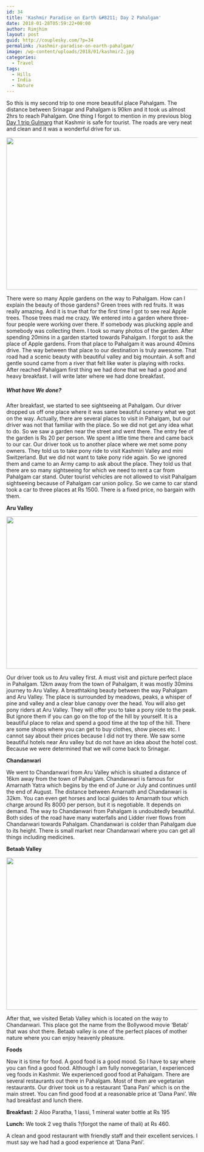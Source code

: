 ```yaml
---
id: 34
title: 'Kashmir Paradise on Earth &#8211; Day 2 Pahalgam'
date: 2018-01-28T05:59:22+00:00
author: Rimjhim
layout: post
guid: http://couplesky.com/?p=34
permalink: /kashmir-paradise-on-earth-pahalgam/
image: /wp-content/uploads/2018/01/kashmir2.jpg
categories:
  - Travel
tags:
  - Hills
  - India
  - Nature
---
```

So this is my second trip to one more beautiful place Pahalgam. The distance between Srinagar and Pahalgam is 90km and it took us almost 2hrs to reach Pahalgam. One thing I forgot to mention in my previous blog <a href="http://couplesky.com/index.php/2018/01/27/kashmir-paradise-on-earth-gulmarg/" target="_blank" rel="noopener">Day 1 trip Gulmarg</a> that Kashmir is safe for tourist. The roads are very neat and clean and it was a wonderful drive for us.  
<!--more-->

<img class="size-full wp-image-38 aligncenter" src="http://couplesky.com/wp-content/uploads/2018/01/pahalgam.jpg" alt="" width="600" height="400" /> 

There were so many Apple gardens on the way to Pahalgam. How can I explain the beauty of those gardens? Green trees with red fruits. It was really amazing. And it is true that for the first time I got to see real Apple trees. Those trees mad me crazy. We entered into a garden where three-four people were working over there. If somebody was plucking apple and somebody was collecting them. I took so many photos of the garden. After spending 20mins in a garden started towards Pahalgam. I forgot to ask the place of Apple gardens. From that place to Pahalgam it was around 40mins drive. The way between that place to our destination is truly awesome. That road had a scenic beauty with beautiful valley and big mountain. A soft and gentle sound came from a river that felt like water is playing with rocks. After reached Pahalgam first thing we had done that we had a good and heavy breakfast. I will write later where we had done breakfast.

##### What have We done?

After breakfast, we started to see sightseeing at Pahalgam. Our driver dropped us off one place where it was same beautiful scenery what we got on the way. Actually, there are several places to visit in Pahalgam, but our driver was not that familiar with the place. So we did not get any idea what to do. So we saw a garden near the street and went there. The entry fee of the garden is Rs 20 per person. We spent a little time there and came back to our car. Our driver took us to another place where we met some pony owners. They told us to take pony ride to visit Kashmiri Valley and mini Switzerland. But we did not want to take pony ride again. So we ignored them and came to an Army camp to ask about the place. They told us that there are so many sightseeing for which we need to rent a car from Pahalgam car stand. Outer tourist vehicles are not allowed to visit Pahalgam sightseeing because of Pahalgam car union policy. So we came to car stand took a car to three places at Rs 1500. There is a fixed price, no bargain with them.

**Aru Valley**

<img class="alignnone size-full wp-image-40 aligncenter" src="http://couplesky.com/wp-content/uploads/2018/01/pahalgam-1.jpg" alt="" width="600" height="400" /> 

Our driver took us to Aru valley first. A must visit and picture perfect place in Pahalgam. 12km away from the town of Pahalgam, it was mostly 30mins journey to Aru Valley. A breathtaking beauty between the way Pahalgam and Aru Valley. The place is surrounded by meadows, peaks, a whisper of pine and valley and a clear blue canopy over the head. You will also get pony riders at Aru Valley. They will offer you to take a pony ride to the peak. But ignore them if you can go on the top of the hill by yourself. It is a beautiful place to relax and spend a good time at the top of the hill. There are some shops where you can get to buy clothes, show pieces etc. I cannot say about their prices because I did not try there. We saw some beautiful hotels near Aru valley but do not have an idea about the hotel cost. Because we were determined that we will come back to Srinagar.

**Chandanwari**

We went to Chandanwari from Aru Valley which is situated a distance of 16km away from the town of Pahalgam. Chandanwari is famous for Amarnath Yatra which begins by the end of June or July and continues until the end of August. The distance between Amarnath and Chandanwari is 32km. You can even get horses and local guides to Amarnath tour which charge around Rs 8000 per person, but it is negotiable. It depends on demand. The way to Chandanwari from Pahalgam is undoubtedly beautiful. Both sides of the road have many waterfalls and Lidder river flows from Chandanwari towards Pahalgam. Chandanwari is colder than Pahalgam due to its height. There is small market near Chandanwari where you can get all things including medicines.

**Betaab Valley**

<img class="alignnone size-full wp-image-41 aligncenter" src="http://couplesky.com/wp-content/uploads/2018/01/pahalgam-2.jpg" alt="" width="600" height="400" /> 

After that, we visited Betab Valley which is located on the way to Chandanwari. This place got the name from the Bollywood movie &#8216;Betab&#8217; that was shot there. Betaab valley is one of the perfect places of mother nature where you can enjoy heavenly pleasure.

**Foods**

Now it is time for food. A good food is a good mood. So I have to say where you can find a good food. Although I am fully nonvegetarian, I experienced veg foods in Kashmir. We experienced good food at Pahalgam. There are several restaurants out there in Pahalgam. Most of them are vegetarian restaurants. Our driver took us to a restaurant &#8216;Dana Pani&#8217; which is on the main street. You can find good food at a reasonable price at &#8216;Dana Pani&#8217;. We had breakfast and lunch there.

**Breakfast:** 2 Aloo Paratha, 1 lassi, 1 mineral water bottle at Rs 195

**Lunch:** We took 2 veg thalis ?(forgot the name of thali) at Rs 460.

A clean and good restaurant with friendly staff and their excellent services. I must say we had had a good experience at &#8216;Dana Pani&#8217;.